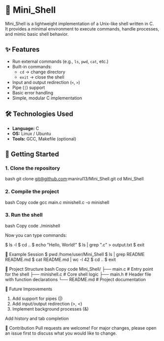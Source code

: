 # 🐚 Mini_Shell

Mini_Shell is a lightweight implementation of a Unix-like shell written in C.  
It provides a minimal environment to execute commands, handle processes, and mimic basic shell behavior.
 

## ✨ Features

- Run external commands (e.g., `ls`, `pwd`, `cat`, etc.)  
- Built-in commands:  
  - `cd` → change directory  
  - `exit` → close the shell  
- Input and output redirection (`<`, `>`)  
- Pipe (`|`) support  
- Basic error handling  
- Simple, modular C implementation 


## 🛠️ Technologies Used

- **Language:** C
- **OS:** Linux / Ubuntu
- **Tools:** GCC, Makefile (optional)


## 🚀 Getting Started

### 1. Clone the repository
bash
git clone git@github.com:manirul13/Mini_Shell.git
cd Mini_Shell
### 2. Compile the project
bash
Copy code
gcc main.c minishell.c -o minishell
### 3. Run the shell
bash
Copy code
./minishell

Now you can type commands:

$ ls -l
$ cd ..
$ echo "Hello, World!"
$ ls | grep ".c" > output.txt
$ exit

📖 Example Session
$ pwd
/home/user/Mini_Shell
$ ls | grep README
README.md
$ cat README.md | wc -l
42
$ cd ..
$ exit

📂 Project Structure
bash
Copy code
Mini_Shell/
├── main.c        # Entry point for the shell
├── minishell.c   # Core shell logic
├── main.h        # Header file with function declarations
└── README.md     # Project documentation

📌 Future Improvements
1. Add support for pipes (|)
2. Add input/output redirection (>, <)
3. Implement background processes (&)

Add history and tab completion

🤝 Contribution
Pull requests are welcome!
For major changes, please open an issue first to discuss what you would like to change.

